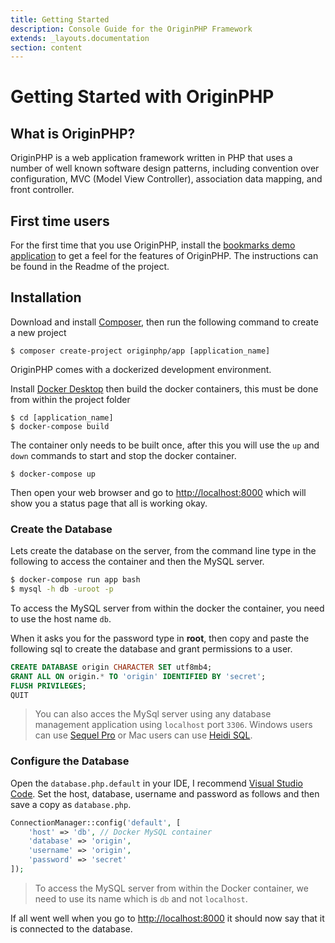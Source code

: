 ```yaml
---
title: Getting Started
description: Console Guide for the OriginPHP Framework
extends: _layouts.documentation
section: content
---
```

# Getting Started with OriginPHP

## What is OriginPHP?

OriginPHP is a web application framework written in PHP that uses a number of well known software design patterns, including convention over configuration, MVC (Model View Controller), association data mapping, and front controller.


## First time users

For the first time that you use OriginPHP, install the [bookmarks demo application](https://github.com/originphp/bookmarks) to get a feel for the features of OriginPHP. The instructions can be found in the Readme of the project.

## Installation

Download and install [Composer](https://getcomposer.org/doc/00-intro.md), then run the following command to create a new project

```linux
$ composer create-project originphp/app [application_name]
```

OriginPHP comes with a dockerized development environment.

Install [Docker Desktop](https://www.docker.com/products/docker-desktop) then build the docker containers, this must be done from within the project folder

```linux
$ cd [application_name]
$ docker-compose build
```

The container only needs to be built once, after this you will use the `up` and `down` commands to start and stop the docker container.

```linux
$ docker-compose up
```

Then open your web browser and go to [http://localhost:8000](http://localhost:8000)  which will show you a status page that all is working okay.

### Create the Database

Lets create the database on the server, from the command line type in the following to access the container and then the MySQL server.

```bash
$ docker-compose run app bash
$ mysql -h db -uroot -p
```

To access the MySQL server from within the docker the container, you need to use the host name `db`.

When it asks you for the password type in **root**, then copy and paste the following sql to create the database and grant permissions to a user.

```sql
CREATE DATABASE origin CHARACTER SET utf8mb4;
GRANT ALL ON origin.* TO 'origin' IDENTIFIED BY 'secret';
FLUSH PRIVILEGES;
QUIT
```

> You can also acces the MySql server using any database management application using `localhost` port `3306`. Windows users can use [Sequel Pro](https://www.sequelpro.com/) or Mac users can use [Heidi SQL](https://www.heidisql.com/).

### Configure the Database

Open the `database.php.default` in your IDE, I recommend [Visual Studio Code](https://code.visualstudio.com/). Set the host, database, username and password as follows and then save a copy as `database.php`.

```php
ConnectionManager::config('default', [
    'host' => 'db', // Docker MySQL container
    'database' => 'origin',
    'username' => 'origin',
    'password' => 'secret'
]);
```

> To access the MySQL server from within the Docker container, we need to use its name which is `db` and not `localhost`.

If all went well when you go to [http://localhost:8000](http://localhost:8000)  it should now say that it is connected to the database.